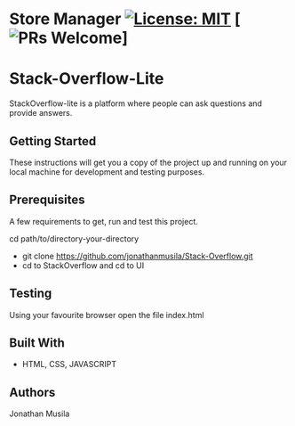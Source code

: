 # Store Manager [![License: MIT](https://img.shields.io/badge/License-MIT-yellow.svg)](https://opensource.org/licenses/MIT) [![PRs Welcome](https://img.shields.io/badge/PRs-welcome-brightgreen.svg?style=flat-square)]

# Stack-Overflow-Lite
StackOverflow-lite is a platform where people can ask questions and provide answers.

## Getting Started
These instructions will get you a copy of the project up and running on your local machine for development and testing purposes.

## Prerequisites
A few requirements to get, run and test this project.

cd path/to/directory-your-directory
- git clone https://github.com/jonathanmusila/Stack-Overflow.git
- cd to StackOverflow and cd to UI 

## Testing
Using your favourite browser open the file index.html

## Built With
* HTML, CSS, JAVASCRIPT

## Authors
Jonathan Musila

